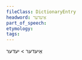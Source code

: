 ```yaml
---
fileClass: DictionaryEntry
headword: אַיעדער
part_of_speech: 
etymology: 
tags: 
---
```

אַיעדער > יעדער